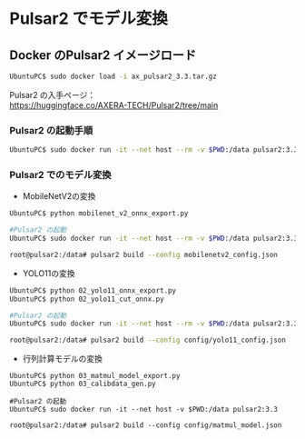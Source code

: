 # Pulsar2 でモデル変換

## Docker のPulsar2 イメージロード

```bash
UbuntuPC$ sudo docker load -i ax_pulsar2_3.3.tar.gz
```

Pulsar2 の入手ページ：<br>
https://huggingface.co/AXERA-TECH/Pulsar2/tree/main<br>

### Pulsar2 の起動手順

```bash
UbuntuPC$ sudo docker run -it --net host --rm -v $PWD:/data pulsar2:3.3
```

### Pulsar2 でのモデル変換

- MobileNetV2の変換

```bash
UbuntuPC$ python mobilenet_v2_onnx_export.py

#Pulsar2 の起動
UbuntuPC$ sudo docker run -it --net host --rm -v $PWD:/data pulsar2:3.3

root@pulsar2:/data# pulsar2 build --config mobilenetv2_config.json
```

- YOLO11の変換

```bash
UbuntuPC$ python 02_yolo11_onnx_export.py
UbuntuPC$ python 02_yolo11_cut_onnx.py

#Pulsar2 の起動
UbuntuPC$ sudo docker run -it --net host --rm -v $PWD:/data pulsar2:3.3

root@pulsar2:/data# pulsar2 build --config config/yolo11_config.json
```

- 行列計算モデルの変換

```
UbuntuPC$ python 03_matmul_model_export.py
UbuntuPC$ python 03_calibdata_gen.py

#Pulsar2 の起動
UbuntuPC$ sudo docker run -it --net host -v $PWD:/data pulsar2:3.3

root@pulsar2:/data# pulsar2 build --config config/matmul_model.json
```
